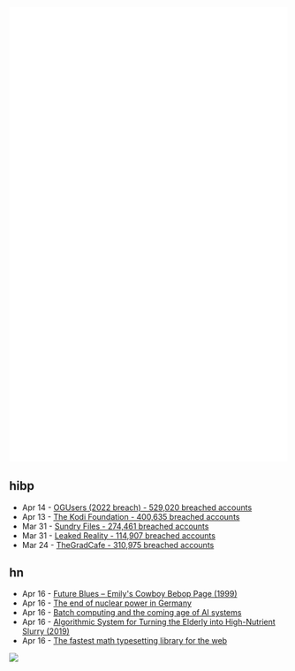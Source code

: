 ![Metrics](https://raw.githubusercontent.com/phixion/phixion/master/metrics.svg)

## hibp

<!--
for https://github.com/phixion/phixion/blob/main/.github/workflows/feeds.yml
-->
<!--START_SECTION:haveibeenpwnd-->
- Apr 14 - [OGUsers (2022 breach) - 529,020 breached accounts](https://haveibeenpwned.com/PwnedWebsites#OGUsers2022)
- Apr 13 - [The Kodi Foundation - 400,635 breached accounts](https://haveibeenpwned.com/PwnedWebsites#KodiFoundation)
- Mar 31 - [Sundry Files - 274,461 breached accounts](https://haveibeenpwned.com/PwnedWebsites#SundryFiles)
- Mar 31 - [Leaked Reality - 114,907 breached accounts](https://haveibeenpwned.com/PwnedWebsites#LeakedReality)
- Mar 24 - [TheGradCafe - 310,975 breached accounts](https://haveibeenpwned.com/PwnedWebsites#TheGradCafe)
<!--END_SECTION:haveibeenpwnd-->

## hn

<!--
for https://github.com/phixion/phixion/blob/main/.github/workflows/feeds.yml
-->
<!--START_SECTION:hn-->
- Apr 16 - [Future Blues – Emily&#x27;s Cowboy Bebop Page (1999)](https://futureblues.com/)
- Apr 16 - [The end of nuclear power in Germany](https://www.greenpeace.org/international/story/59219/tschuss-atomkraft-end-nuclear-power-germany/)
- Apr 16 - [Batch computing and the coming age of AI systems](https://hazyresearch.stanford.edu/blog/2023-04-12-batch)
- Apr 16 - [Algorithmic System for Turning the Elderly into High-Nutrient Slurry (2019)](https://arxiv.org/abs/1908.06166)
- Apr 16 - [The fastest math typesetting library for the web](https://katex.org/)
<!--END_SECTION:hn-->

<!--
for https://yhype.me
-->
![](https://hit.yhype.me/github/profile?user_id=13013670)
